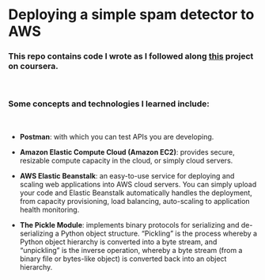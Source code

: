 # Deploying a simple spam detector to AWS

### This repo contains code I wrote as I followed along [this](https://www.coursera.org/projects/deploy-ml-model-aws-elastic-beanstalk) project on coursera.

<br>

### Some concepts and technologies I learned include:

<br>

- **Postman**: with which you can test APIs you are developing.

- **Amazon Elastic Compute Cloud (Amazon EC2)**: provides secure, resizable compute capacity in the cloud, or simply cloud servers.

- **AWS Elastic Beanstalk**: an easy-to-use service for deploying and scaling web applications into AWS cloud servers. You can simply upload your code and Elastic Beanstalk automatically handles the deployment, from capacity provisioning, load balancing, auto-scaling to application health monitoring. 

- **The Pickle Module**: implements binary protocols for serializing and de-serializing a Python object structure. “Pickling” is the process whereby a Python object hierarchy is converted into a byte stream, and “unpickling” is the inverse operation, whereby a byte stream (from a binary file or bytes-like object) is converted back into an object hierarchy. 


